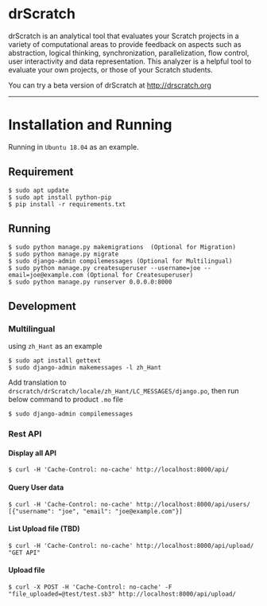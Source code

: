 drScratch
=========

drScratch is an analytical tool that evaluates your Scratch projects in a variety of computational areas to provide feedback on aspects such as abstraction, logical thinking, synchronization, parallelization, flow control, user interactivity and data representation. This analyzer is a helpful tool to evaluate your own projects, or those of your Scratch students.

You can try a beta version of drScratch at http://drscratch.org

---

Installation and Running
========================

Running in `Ubuntu 18.04` as an example.

## Requirement

```
$ sudo apt update
$ sudo apt install python-pip
$ pip install -r requirements.txt
```

## Running

```
$ sudo python manage.py makemigrations  (Optional for Migration)
$ sudo python manage.py migrate
$ sudo django-admin compilemessages (Optional for Multilingual)
$ sudo python manage.py createsuperuser --username=joe --email=joe@example.com (Optional for Createsuperuser)
$ sudo python manage.py runserver 0.0.0.0:8000
```

## Development

### Multilingual

using `zh_Hant` as an example

```
$ sudo apt install gettext
$ sudo django-admin makemessages -l zh_Hant
```
Add translation to `drscratch/drScratch/locale/zh_Hant/LC_MESSAGES/django.po`, then run below command to product `.mo` file

```
$ sudo django-admin compilemessages
```


### Rest API

#### Display all API
```
$ curl -H 'Cache-Control: no-cache' http://localhost:8000/api/
```

#### Query User data

```
$ curl -H 'Cache-Control: no-cache' http://localhost:8000/api/users/
[{"username": "joe", "email": "joe@example.com"}]
```

#### List Upload file (TBD)
```
$ curl -H 'Cache-Control: no-cache' http://localhost:8000/api/upload/
"GET API"
```

#### Upload file
```
$ curl -X POST -H 'Cache-Control: no-cache' -F "file_uploaded=@test/test.sb3" http://localhost:8000/api/upload/
```

